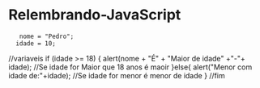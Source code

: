 # Relembrando-JavaScript
       nome = "Pedro";
      idade = 10;
//variaveis
      if (idade >= 18) {
         alert(nome + "É" + "Maior de idade" +"-"+ idade);
//Se idade for Maior que 18 anos é maoir
      }else{
         alert("Menor com idade de:"+idade);
//Se idade for menor é menor de idade
      }
    //fim
